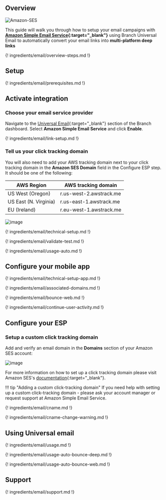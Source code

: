 ## Overview

![Amazon-SES](/_assets/img/pages/email/amazon-ses/amazon-ses.png)

This guide will walk you through how to setup your email campaigns with **[Amazon Simple Email Service](https://aws.amazon.com/ses/){:target="\_blank"}** using Branch Universal Email to automatically convert your email links into **multi-platform deep links**

{! ingredients/email/overview-steps.md !}

## Setup

{! ingredients/email/prerequisites.md !}

## Activate integration

### Choose your email service provider

Navigate to the [Universal Email](https://dashboard.branch.io/email){:target="\_blank"} section of the Branch dashboard. Select <notranslate>**Amazon Simple Email Service**</notranslate> and click <notranslate>**Enable**</notranslate>.

{! ingredients/email/link-setup.md !}

### Tell us your click tracking domain

You will also need to add your AWS tracking domain next to your click tracking domain in the <notranslate>**Amazon SES Domain**</notranslate> field in the Configure ESP step. It should be one of the following:

| AWS Region | AWS tracking domain
| --- | ---
| US West (Oregon) | r.us-west-2.awstrack.me
| US East (N. Virginia) | r.us-east-1.awstrack.me
| EU (Ireland) | r.eu-west-1.awstrack.me

![image](/_assets/img/pages/email/amazon-ses/setup-config.png)

{! ingredients/email/technical-setup.md !}

{! ingredients/email/validate-test.md !}

{! ingredients/email/usage-auto.md !}

## Configure your mobile app

{! ingredients/email/technical-setup-app.md !}

{! ingredients/email/associated-domains.md !}

{! ingredients/email/bounce-web.md !}

{! ingredients/email/continue-user-activity.md !}

## Configure your ESP

### Setup a custom click tracking domain

Add and verify an email domain in the <notranslate>**Domains**</notranslate> section of your Amazon SES account:

   ![image](/_assets/img/pages/email/amazon-ses-domain.png)

For more information on how to set up a click tracking domain please visit Amazon SES's [documentation](http://docs.aws.amazon.com/ses/latest/DeveloperGuide/configure-custom-open-click-domains.html){:target="\_blank"}.

!!! tip "Adding a custom click-tracking domain"
    If you need help with setting up a custom click-tracking domain - please ask your account manager or request support at Amazon Simple Email Service.

{! ingredients/email/cname.md !}

{! ingredients/email/cname-change-warning.md !}

## Using Universal email

{! ingredients/email/usage.md !}

{! ingredients/email/usage-auto-bounce-deep.md !}

{! ingredients/email/usage-auto-bounce-web.md !}

## Support

{! ingredients/email/support.md !}
